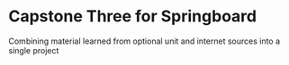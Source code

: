 # Capstone Three for Springboard

Combining material learned from optional unit and internet sources into a single project
